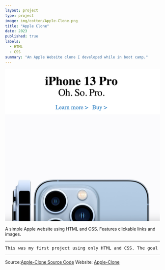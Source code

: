 ```yaml
---
layout: project
type: project
image: img/cotton/Apple-Clone.png
title: "Apple Clone"
date: 2023
published: true
labels:
  - HTML
  - CSS
summary: "An Apple Website clone I developed while in boot camp."
---
```


<img class="img-fluid" src="../img/cotton/Apple-clone.png">

A simple Apple website using HTML and CSS. Features clickable links and images.   

<hr>

<pre>
This was my first project using only HTML and CSS. The goal was to replicate an old Apple Website. I created this project when I was first learning about HTML and CSS. I used images you would see on an actual Apple Website. The website itself is formatted very similarly to an actual Apple website. The layout itself contains a navbar, this is the black bar on top that simulates a navigation bar.    
</pre>

<hr>
Source:<a href="https://wu-alvin-apple-clone.netlify.app/"><i class="large github icon "></i>Apple-Clone Source Code</a>
Website: <a href="https://wu-alvin-apple-clone.netlify.app/"><i class="large github icon "></i>Apple-Clone</a>

